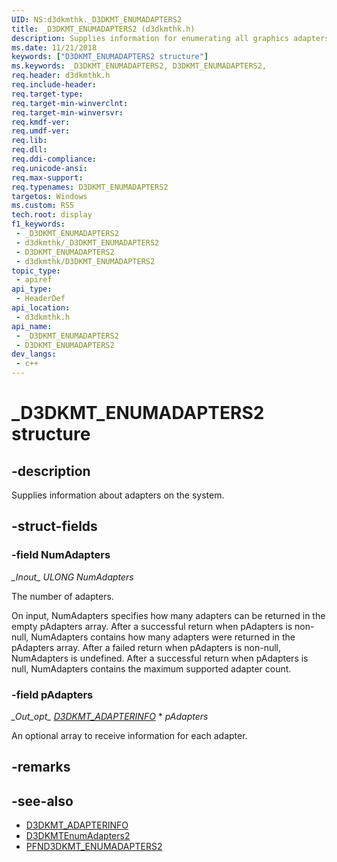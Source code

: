 ```yaml
---
UID: NS:d3dkmthk._D3DKMT_ENUMADAPTERS2
title: _D3DKMT_ENUMADAPTERS2 (d3dkmthk.h)
description: Supplies information for enumerating all graphics adapters on the system.
ms.date: 11/21/2018
keywords: ["D3DKMT_ENUMADAPTERS2 structure"]
ms.keywords: _D3DKMT_ENUMADAPTERS2, D3DKMT_ENUMADAPTERS2,
req.header: d3dkmthk.h
req.include-header: 
req.target-type: 
req.target-min-winverclnt: 
req.target-min-winversvr: 
req.kmdf-ver: 
req.umdf-ver: 
req.lib: 
req.dll: 
req.ddi-compliance: 
req.unicode-ansi: 
req.max-support: 
req.typenames: D3DKMT_ENUMADAPTERS2
targetos: Windows
ms.custom: RS5
tech.root: display
f1_keywords:
 - _D3DKMT_ENUMADAPTERS2
 - d3dkmthk/_D3DKMT_ENUMADAPTERS2
 - D3DKMT_ENUMADAPTERS2
 - d3dkmthk/D3DKMT_ENUMADAPTERS2
topic_type:
 - apiref
api_type:
 - HeaderDef
api_location:
 - d3dkmthk.h
api_name:
 - _D3DKMT_ENUMADAPTERS2
 - D3DKMT_ENUMADAPTERS2
dev_langs:
 - c++
---
```


# _D3DKMT_ENUMADAPTERS2 structure


## -description

Supplies information about adapters on the system.

## -struct-fields

### -field NumAdapters

*\_Inout\_* *ULONG NumAdapters*

The number of adapters.

On input, NumAdapters specifies how many adapters can be returned in the empty pAdapters array.
After a successful return when pAdapters is non-null, NumAdapters contains how many adapters were returned in the pAdapters array.
After a failed return when pAdapters is non-null, NumAdapters is undefined.
After a successful return when pAdapters is null, NumAdapters contains the maximum supported adapter count.

### -field pAdapters

*\_Out\_opt\_* *[D3DKMT_ADAPTERINFO](ns-d3dkmthk-_d3dkmt_adapterinfo.md)* * *pAdapters*
 
An optional array to receive information for each adapter.

## -remarks

## -see-also

- [D3DKMT_ADAPTERINFO](ns-d3dkmthk-_d3dkmt_adapterinfo.md)
- [D3DKMTEnumAdapters2](nf-d3dkmthk-d3dkmtenumadapters2.md)
- [PFND3DKMT_ENUMADAPTERS2](nc-d3dkmthk-pfnd3dkmt_enumadapters2.md)

